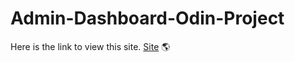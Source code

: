 # Admin-Dashboard-Odin-Project

Here is the link to view this site. <a href="https://MotorScript.github.io/Admin-Dashboard-Odin-Project/" target="_blank">Site</a> 🌎